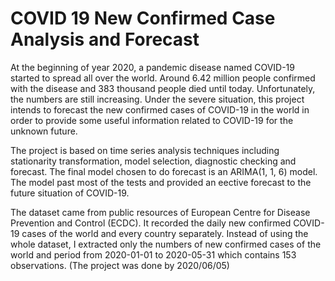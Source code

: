 # COVID 19 New Confirmed Case Analysis and Forecast

At the beginning of year 2020, a pandemic disease named COVID-19 started to spread all over the world. Around 6.42 million people confirmed with the disease and 383 thousand people died until today. Unfortunately, the numbers are still increasing. Under the severe situation, this project intends to forecast the new confirmed cases of COVID-19 in the world in order to provide some useful information related to COVID-19 for the unknown future.

The project is based on time series analysis techniques including stationarity transformation, model selection, diagnostic checking and forecast. The final model chosen to do forecast is an ARIMA(1, 1, 6) model. The model past most of the tests and provided an eective forecast to the future situation of COVID-19.

The dataset came from public resources of European Centre for Disease Prevention and Control (ECDC). It recorded the daily new confirmed COVID-19 cases of the world and every country separately. Instead of using the whole dataset, I extracted only the numbers of new confirmed cases of the world and period from 2020-01-01 to 2020-05-31 which contains 153 observations. (The project was done by 2020/06/05)
